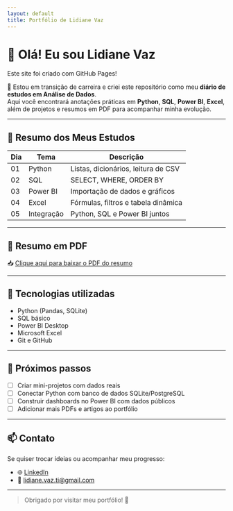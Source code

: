 ```yaml
---
layout: default
title: Portfólio de Lidiane Vaz
---
```


# 👋 Olá! Eu sou Lidiane Vaz

Este site foi criado com GitHub Pages!

🎯 Estou em transição de carreira e criei este repositório como meu **diário de estudos em Análise de Dados**.  
Aqui você encontrará anotações práticas em **Python**, **SQL**, **Power BI**, **Excel**, além de projetos e resumos em PDF para acompanhar minha evolução.

---

## 📘 Resumo dos Meus Estudos

| Dia | Tema       | Descrição                                 |
|-----|------------|-------------------------------------------|
| 01  | Python     | Listas, dicionários, leitura de CSV       |
| 02  | SQL        | SELECT, WHERE, ORDER BY                   |
| 03  | Power BI   | Importação de dados e gráficos            |
| 04  | Excel      | Fórmulas, filtros e tabela dinâmica       |
| 05  | Integração | Python, SQL e Power BI juntos             |

---

## 📄 Resumo em PDF

📥 [Clique aqui para baixar o PDF do resumo](https://raw.githubusercontent.com/vazlidiane/projeto-git-aprendizado/main/Projeto%20Git%20Aprendizado/documentos/diario-estudos-analise-dados.pdf)

---

## 🧰 Tecnologias utilizadas

- Python (Pandas, SQLite)
- SQL básico
- Power BI Desktop
- Microsoft Excel
- Git e GitHub

---

## 🌱 Próximos passos

- [ ] Criar mini-projetos com dados reais
- [ ] Conectar Python com banco de dados SQLite/PostgreSQL
- [ ] Construir dashboards no Power BI com dados públicos
- [ ] Adicionar mais PDFs e artigos ao portfólio

---

## 📫 Contato

Se quiser trocar ideias ou acompanhar meu progresso:

- 🌐 [LinkedIn](https://www.linkedin.com/in/lidiane-vaz) 
- 📧 lidiane.vaz.ti@gmail.com

---

> Obrigado por visitar meu portfólio! 🚀
